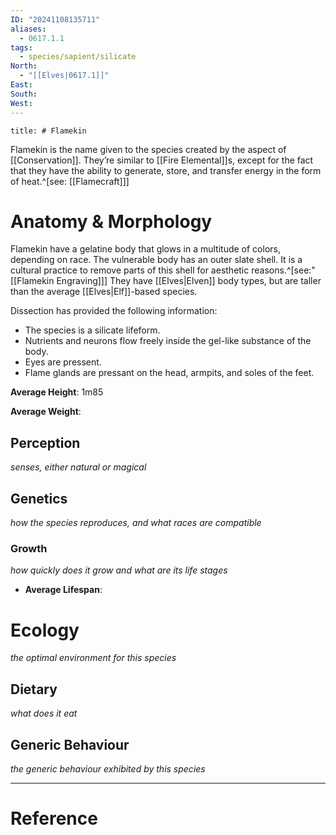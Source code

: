 ```yaml
---
ID: "20241108135711"
aliases:
  - 0617.1.1
tags:
  - species/sapient/silicate
North:
  - "[[Elves|0617.1]]"
East: 
South: 
West:
---
```

```toc
title: # Flamekin
```

Flamekin is the name given to the species created by the aspect of [[Conservation]]. They’re similar to [[Fire Elemental]]s, except for the fact that they have the ability to generate, store, and transfer energy in the form of heat.^[see: [[Flamecraft]]]

# Anatomy & Morphology

Flamekin have a gelatine body that glows in a multitude of colors, depending on race. The vulnerable body has an outer slate shell. It is a cultural practice to remove parts of this shell for aesthetic reasons.^[see:" [[Flamekin Engraving]]] They have [[Elves|Elven]] body types, but are taller than the average [[Elves|Elf]]-based species.

Dissection has provided the following information:
- The species is a silicate lifeform.
- Nutrients and neurons flow freely inside the gel-like substance of the body.
- Eyes are pressent.
- Flame glands are pressant on the head, armpits, and soles of the feet.

**Average Height**: 1m85

**Average Weight**:

## Perception

*senses, either natural or magical*

## Genetics

*how the species reproduces, and what races are compatible*

### Growth

*how quickly does it grow and what are its life stages*

- **Average Lifespan**:

# Ecology

*the optimal environment for this species*

## Dietary

*what does it eat*

## Generic Behaviour

*the generic behaviour exhibited by this species*


---

# Reference
